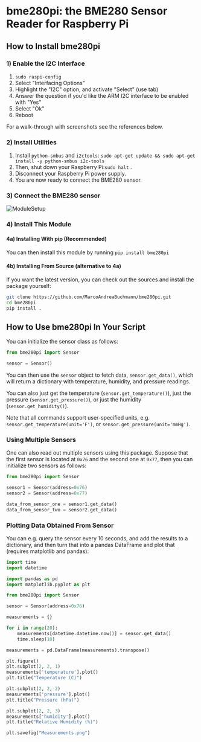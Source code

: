 
# bme280pi: the BME280 Sensor Reader for Raspberry Pi

## How to Install bme280pi

### 1) Enable the I2C Interface

1)  `sudo raspi-config`
2)  Select "Interfacing Options"
3)  Highlight the "I2C" option, and activate "Select" (use tab)
4)  Answer the question if you'd like the ARM I2C interface to be enabled with "Yes"
5)  Select "Ok"
6)  Reboot

For a walk-through with screenshots see the references below.

### 2) Install Utilities

1)  Install `python-smbus` and `i2ctools`: `sudo apt-get update && sudo apt-get install -y python-smbus i2c-tools`
2)  Then, shut down your Raspberry Pi:`sudo halt` .
3)  Disconnect your Raspberry Pi power supply.
4)  You are now ready to connect the BME280 sensor.

### 3) Connect the BME280 sensor

![ModuleSetup](https://i.imgur.com/8i3sSlC.png)

### 4) Install This Module

#### 4a) Installing With pip (Recommended)

You can then install this module by running `pip install bme280pi`

#### 4b) Installing From Source (alternative to 4a)

If you want the latest version, you can check out the sources and install the
package yourself:

```bash
git clone https://github.com/MarcoAndreaBuchmann/bme280pi.git
cd bme280pi
pip install .
```

## How to Use bme280pi In Your Script

You can initialize the sensor class as follows:

```python
from bme280pi import Sensor

sensor = Sensor()
```

You can then use the `sensor` object to fetch data, `sensor.get_data()`, which will return a dictionary
with temperature, humidity, and pressure readings.

You can also just get the temperature (`sensor.get_temperature()`),
just the pressure (`sensor.get_pressure()`), or
just the humidity (`sensor.get_humidity()`).

Note that all commands support user-specified units, e.g. `sensor.get_temperature(unit='F')`,
or `sensor.get_pressure(unit='mmHg')`.

### Using Multiple Sensors

One can also read out multiple sensors using this package. Suppose that the first sensor is located
at `0x76` and the second one at `0x77`, then you can initialize two sensors as follows:

```python
from bme280pi import Sensor

sensor1 = Sensor(address=0x76)
sensor2 = Sensor(address=0x77)

data_from_sensor_one = sensor1.get_data()
data_from_sensor_two = sensor2.get_data()
```

### Plotting Data Obtained From Sensor

You can e.g. query the sensor every 10 seconds, and add the results to a dictionary, and then
turn that into a pandas DataFrame and plot that (requires matplotlib and pandas):

```python
import time
import datetime

import pandas as pd
import matplotlib.pyplot as plt

from bme280pi import Sensor

sensor = Sensor(address=0x76)

measurements = {}

for i in range(20):
    measurements[datetime.datetime.now()] = sensor.get_data()
    time.sleep(10)

measurements = pd.DataFrame(measurements).transpose()

plt.figure()
plt.subplot(2, 2, 1)
measurements['temperature'].plot()
plt.title("Temperature (C)")

plt.subplot(2, 2, 2)
measurements['pressure'].plot()
plt.title("Pressure (hPa)")

plt.subplot(2, 2, 3)
measurements['humidity'].plot()
plt.title("Relative Humidity (%)")

plt.savefig("Measurements.png")
```

